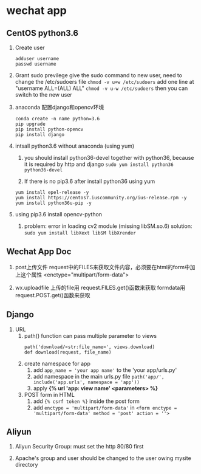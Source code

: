 # wechat app

## CentOS python3.6

1. Create user
	```
	adduser username
	passwd username
	```

2. Grant sudo previlege
	give the sudo command to new user, need to change the /etc/sudoers file
	`chmod -v u+w /etc/sudoers`
 	add one line at "username  ALL=(ALL)       ALL"
	`chmod -v u-w /etc/sudoers`
	then you can switch to the new user

3. anaconda 配置django和opencv环境
	```	
	conda create -n name python=3.6
	pip upgrade
	pip install python-opencv
	pip install django
	```

4. intsall python3.6 without anaconda (using yum)
	1. you should install python36-devel together with python36, because it is required by http and django
	`sudo yum install python36 python36-devel`

	2. If there is no pip3.6 after install python36 using yum
	```
	yum install epel-release -y
	yum install https://centos7.iuscommunity.org/ius-release.rpm -y
	yum install python36u-pip -y
	```

5. using pip3.6 install opencv-python
	1. problem: error in loading cv2 module (missing libSM.so.6)
        solution: `sudo yum install libXext libSM libXrender`


## Wechat App Doc

1. post上传文件
request中的FILES来获取文件内容，必须要在html的form中加上这个属性
<enctype="multipart/form-data">

2. wx.uploadfile
上传的file用 request.FILES.get()函数来获取
formdata用 request.POST.get()函数来获取


## Django

1. URL
	1. path() function can pass multiple parameter to views
		```
		path('download/<str:file_name>', views.download)
		def download(request, file_name)
		```
	2. create namespace for app
		1. add `app_name = 'your app name'` to the 'your app/urls.py'
		2. add namespace in the main urls.py file
			`path('app/', include('app.urls', namespace = 'app'))`
		3. apply **{% url 'app: view name' \<parameters> %}**
	3. POST form in HTML
		1. add `{% csrf token %}` inside the post form
		2. add `enctype = 'multipart/form-data'` in `<form enctype = 'multipart/form-data' method = 'post' action = ''>`


## Aliyun

1. Aliyun Security Group: must set the http 80/80 first

2. Apache's group and user should be changed to the user owing mysite directory


